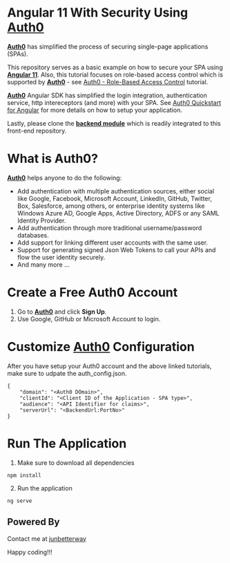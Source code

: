 # Angular 11 With Security Using [Auth0](https://auth0.com/) 
__[Auth0](https://auth0.com/)__ has simplified the process of securing single-page applications (SPAs). 

This repository serves as a basic example on how to secure your SPA using __[Angular 11](https://angular.io/)__. Also, this tutorial focuses on role-based access control which is supported by __[Auth0](https://auth0.com/)__ - see [Auth0 - Role-Based Access Control](https://auth0.com/docs/authorization/rbac) tutorial.

__[Auth0](https://auth0.com/)__ Angular SDK has simplified the login integration, authentication service, http intereceptors (and more) with your SPA. See [Auth0 Quickstart for Angular](https://auth0.com/docs/quickstart/spa/angular) for more details on how to setup your application.

Lastly, please clone the __[backend module](https://github.com/junbetterway/auth0-rbac-spring-sec)__ which is readily integrated to this front-end repository.

# What is Auth0?
__[Auth0](https://auth0.com/)__ helps anyone to do the following:

* Add authentication with multiple authentication sources, either social like Google, Facebook, Microsoft Account, LinkedIn, GitHub, Twitter, Box, Salesforce, among others, or enterprise identity systems like Windows Azure AD, Google Apps, Active Directory, ADFS or any SAML Identity Provider.
* Add authentication through more traditional username/password databases.
* Add support for linking different user accounts with the same user.
* Support for generating signed Json Web Tokens to call your APIs and flow the user identity securely.
* And many more ...

# Create a Free Auth0 Account
1. Go to __[Auth0](https://auth0.com/)__ and click __Sign Up__.
2. Use Google, GitHub or Microsoft Account to login.

# Customize [Auth0](https://auth0.com/) Configuration
After you have setup your Auth0 account and the above linked tutorials, make sure to udpate the auth_config.json.

```
{
    "domain": "<Auth0 DOmain>",
    "clientId": "<Client ID of the Application - SPA type>",
    "audience": "<API Identifier for claims>",
    "serverUrl": "<BackendUrl:PortNo>"
}
```

# Run The Application
1. Make sure to download all dependencies 

```
npm install
```

2. Run the application

```
ng serve
```

## Powered By
Contact me at [junbetterway](mailto:jkpminon12@yahoo.com)

Happy coding!!!
